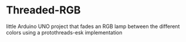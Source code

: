 # Threaded-RGB

little Arduino UNO project that fades an RGB lamp between the different colors using a protothreads-esk implementation